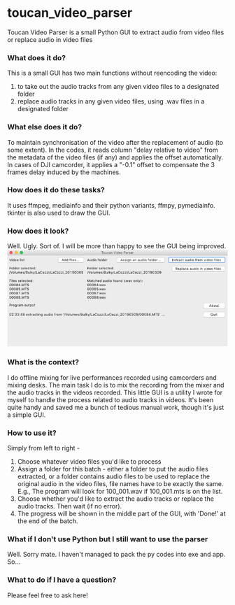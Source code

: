 # toucan_video_parser
Toucan Video Parser is a small Python GUI to extract audio from video files or replace audio in video files

### What does it do?
This is a small GUI has two main functions without reencoding the video: 
1. to take out the audio tracks from any given video files to a designated folder
2. replace audio tracks in any given video files, using .wav files in a designated folder

### What else does it do?
To maintain synchronisation of the video after the replacement of audio (to some extent). In the codes, it reads column "delay relative to video" from the metadata of the video files (if any) and applies the offset automatically. In cases of DJI camcorder, it applies a "-0.1" offset to compensate the 3 frames delay induced by the machines.

### How does it do these tasks?
It uses ffmpeg, mediainfo and their python variants, ffmpy, pymediainfo. tkinter is also used to draw the GUI. 

### How does it look?
Well. Ugly. Sort of. I will be more than happy to see the GUI being improved.
![screenshot](https://github.com/littlegtplr/toucan_video_parser/blob/master/Screenshot%202019-03-16%20at%2002.34.00.png)

### What is the context?
I do offline mixing for live performances recorded using camcorders and mixing desks. The main task I do is to mix the recording from the mixer and the audio tracks in the videos recorded. This little GUI is a utility I wrote for myself to handle the process related to audio tracks in videos. It's been quite handy and saved me a bunch of tedious manual work, though it's just a simple GUI. 

### How to use it?
Simply from left to right - 
1. Choose whatever video files you'd like to process
2. Assign a folder for this batch - either a folder to put the audio files extracted, or a folder contains audio files to be used to replace the original audio in the video files, file names have to be exactly the same. E.g., The program will look for 100_001.wav if 100_001.mts is on the list. 
3. Choose whether you'd like to extract the audio tracks or replace the audio tracks. Then wait (if no error). 
4. The progress will be shown in the middle part of the GUI, with 'Done!' at the end of the batch. 

### What if I don't use Python but I still want to use the parser
Well. Sorry mate. I haven't managed to pack the py codes into exe and app. So...

### What to do if I have a question?
Please feel free to ask here!
